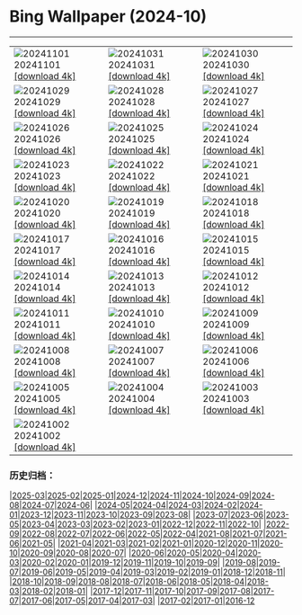 # Bing Wallpaper (2024-10)
**************

<table><tr><td><img class="wallpaper" src="https://www.bing.com/th?id=OHR.GargoyleParis_EN-CA6806508662_1920x1080.jpg" alt="20241101"> 20241101 <a href="https://www.bing.com/th?id=OHR.GargoyleParis_EN-CA6806508662_UHD.jpg">[download 4k]</a></td><td><img class="wallpaper" src="https://www.bing.com/th?id=OHR.HauntedEdinburgh_EN-CA6524249488_1920x1080.jpg" alt="20241031"> 20241031 <a href="https://www.bing.com/th?id=OHR.HauntedEdinburgh_EN-CA6524249488_UHD.jpg">[download 4k]</a></td><td><img class="wallpaper" src="https://www.bing.com/th?id=OHR.GreatOwl_EN-CA6169202889_1920x1080.jpg" alt="20241030"> 20241030 <a href="https://www.bing.com/th?id=OHR.GreatOwl_EN-CA6169202889_UHD.jpg">[download 4k]</a></td></tr><tr><td><img class="wallpaper" src="https://www.bing.com/th?id=OHR.PumpkinMist_EN-CA5942039818_1920x1080.jpg" alt="20241029"> 20241029 <a href="https://www.bing.com/th?id=OHR.PumpkinMist_EN-CA5942039818_UHD.jpg">[download 4k]</a></td><td><img class="wallpaper" src="https://www.bing.com/th?id=OHR.PolarBearHug_EN-CA5661955284_1920x1080.jpg" alt="20241028"> 20241028 <a href="https://www.bing.com/th?id=OHR.PolarBearHug_EN-CA5661955284_UHD.jpg">[download 4k]</a></td><td><img class="wallpaper" src="https://www.bing.com/th?id=OHR.GhostForest_EN-CA5302994217_1920x1080.jpg" alt="20241027"> 20241027 <a href="https://www.bing.com/th?id=OHR.GhostForest_EN-CA5302994217_UHD.jpg">[download 4k]</a></td></tr><tr><td><img class="wallpaper" src="https://www.bing.com/th?id=OHR.MontBlancMassif_EN-CA4972012680_1920x1080.jpg" alt="20241026"> 20241026 <a href="https://www.bing.com/th?id=OHR.MontBlancMassif_EN-CA4972012680_UHD.jpg">[download 4k]</a></td><td><img class="wallpaper" src="https://www.bing.com/th?id=OHR.BodieCalifornia_EN-CA4900321008_1920x1080.jpg" alt="20241025"> 20241025 <a href="https://www.bing.com/th?id=OHR.BodieCalifornia_EN-CA4900321008_UHD.jpg">[download 4k]</a></td><td><img class="wallpaper" src="https://www.bing.com/th?id=OHR.MadameSherriCastle_EN-CA4239046959_1920x1080.jpg" alt="20241024"> 20241024 <a href="https://www.bing.com/th?id=OHR.MadameSherriCastle_EN-CA4239046959_UHD.jpg">[download 4k]</a></td></tr><tr><td><img class="wallpaper" src="https://www.bing.com/th?id=OHR.MonsterDoor_EN-CA3833144484_1920x1080.jpg" alt="20241023"> 20241023 <a href="https://www.bing.com/th?id=OHR.MonsterDoor_EN-CA3833144484_UHD.jpg">[download 4k]</a></td><td><img class="wallpaper" src="https://www.bing.com/th?id=OHR.AutumnCypress_EN-CA3476365850_1920x1080.jpg" alt="20241022"> 20241022 <a href="https://www.bing.com/th?id=OHR.AutumnCypress_EN-CA3476365850_UHD.jpg">[download 4k]</a></td><td><img class="wallpaper" src="https://www.bing.com/th?id=OHR.SmilingSloth_EN-CA3124807232_1920x1080.jpg" alt="20241021"> 20241021 <a href="https://www.bing.com/th?id=OHR.SmilingSloth_EN-CA3124807232_UHD.jpg">[download 4k]</a></td></tr><tr><td><img class="wallpaper" src="https://www.bing.com/th?id=OHR.DenderaTemple_EN-CA1538664812_1920x1080.jpg" alt="20241020"> 20241020 <a href="https://www.bing.com/th?id=OHR.DenderaTemple_EN-CA1538664812_UHD.jpg">[download 4k]</a></td><td><img class="wallpaper" src="https://www.bing.com/th?id=OHR.JasperDark_EN-CA8643042761_1920x1080.jpg" alt="20241019"> 20241019 <a href="https://www.bing.com/th?id=OHR.JasperDark_EN-CA8643042761_UHD.jpg">[download 4k]</a></td><td><img class="wallpaper" src="https://www.bing.com/th?id=OHR.KochiaJapan_EN-CA9025927952_1920x1080.jpg" alt="20241018"> 20241018 <a href="https://www.bing.com/th?id=OHR.KochiaJapan_EN-CA9025927952_UHD.jpg">[download 4k]</a></td></tr><tr><td><img class="wallpaper" src="https://www.bing.com/th?id=OHR.FossilsDorset_EN-CA8526505485_1920x1080.jpg" alt="20241017"> 20241017 <a href="https://www.bing.com/th?id=OHR.FossilsDorset_EN-CA8526505485_UHD.jpg">[download 4k]</a></td><td><img class="wallpaper" src="https://www.bing.com/th?id=OHR.MaraMigration_EN-CA7027269476_1920x1080.jpg" alt="20241016"> 20241016 <a href="https://www.bing.com/th?id=OHR.MaraMigration_EN-CA7027269476_UHD.jpg">[download 4k]</a></td><td><img class="wallpaper" src="https://www.bing.com/th?id=OHR.CocoBeach_EN-CA6585712044_1920x1080.jpg" alt="20241015"> 20241015 <a href="https://www.bing.com/th?id=OHR.CocoBeach_EN-CA6585712044_UHD.jpg">[download 4k]</a></td></tr><tr><td><img class="wallpaper" src="https://www.bing.com/th?id=OHR.AlcazarSeville_EN-CA0555315003_1920x1080.jpg" alt="20241014"> 20241014 <a href="https://www.bing.com/th?id=OHR.AlcazarSeville_EN-CA0555315003_UHD.jpg">[download 4k]</a></td><td><img class="wallpaper" src="https://www.bing.com/th?id=OHR.QuebecDuck_EN-CA0208524250_1920x1080.jpg" alt="20241013"> 20241013 <a href="https://www.bing.com/th?id=OHR.QuebecDuck_EN-CA0208524250_UHD.jpg">[download 4k]</a></td><td><img class="wallpaper" src="https://www.bing.com/th?id=OHR.CelticColours_EN-CA7718811490_1920x1080.jpg" alt="20241012"> 20241012 <a href="https://www.bing.com/th?id=OHR.CelticColours_EN-CA7718811490_UHD.jpg">[download 4k]</a></td></tr><tr><td><img class="wallpaper" src="https://www.bing.com/th?id=OHR.SoranoItaly_EN-CA4829518601_1920x1080.jpg" alt="20241011"> 20241011 <a href="https://www.bing.com/th?id=OHR.SoranoItaly_EN-CA4829518601_UHD.jpg">[download 4k]</a></td><td><img class="wallpaper" src="https://www.bing.com/th?id=OHR.AspensColorado_EN-CA0556453730_1920x1080.jpg" alt="20241010"> 20241010 <a href="https://www.bing.com/th?id=OHR.AspensColorado_EN-CA0556453730_UHD.jpg">[download 4k]</a></td><td><img class="wallpaper" src="https://www.bing.com/th?id=OHR.MototiOctopus_EN-CA0168451476_1920x1080.jpg" alt="20241009"> 20241009 <a href="https://www.bing.com/th?id=OHR.MototiOctopus_EN-CA0168451476_UHD.jpg">[download 4k]</a></td></tr><tr><td><img class="wallpaper" src="https://www.bing.com/th?id=OHR.ElbePhilharmonic_EN-CA1458789835_1920x1080.jpg" alt="20241008"> 20241008 <a href="https://www.bing.com/th?id=OHR.ElbePhilharmonic_EN-CA1458789835_UHD.jpg">[download 4k]</a></td><td><img class="wallpaper" src="https://www.bing.com/th?id=OHR.CoyoteGulch_EN-CA9362587881_1920x1080.jpg" alt="20241007"> 20241007 <a href="https://www.bing.com/th?id=OHR.CoyoteGulch_EN-CA9362587881_UHD.jpg">[download 4k]</a></td><td><img class="wallpaper" src="https://www.bing.com/th?id=OHR.ElephantTeacher_EN-CA7050305105_1920x1080.jpg" alt="20241006"> 20241006 <a href="https://www.bing.com/th?id=OHR.ElephantTeacher_EN-CA7050305105_UHD.jpg">[download 4k]</a></td></tr><tr><td><img class="wallpaper" src="https://www.bing.com/th?id=OHR.NuitBlanche24_EN-CA8251507494_1920x1080.jpg" alt="20241005"> 20241005 <a href="https://www.bing.com/th?id=OHR.NuitBlanche24_EN-CA8251507494_UHD.jpg">[download 4k]</a></td><td><img class="wallpaper" src="https://www.bing.com/th?id=OHR.TajMahalReflection_EN-CA5616417702_1920x1080.jpg" alt="20241004"> 20241004 <a href="https://www.bing.com/th?id=OHR.TajMahalReflection_EN-CA5616417702_UHD.jpg">[download 4k]</a></td><td><img class="wallpaper" src="https://www.bing.com/th?id=OHR.YukonAutumn_EN-CA4777665764_1920x1080.jpg" alt="20241003"> 20241003 <a href="https://www.bing.com/th?id=OHR.YukonAutumn_EN-CA4777665764_UHD.jpg">[download 4k]</a></td></tr><tr><td><img class="wallpaper" src="https://www.bing.com/th?id=OHR.HalfDomeYosemite_EN-CA4543823129_1920x1080.jpg" alt="20241002"> 20241002 <a href="https://www.bing.com/th?id=OHR.HalfDomeYosemite_EN-CA4543823129_UHD.jpg">[download 4k]</a></td><td></td><td></td></tr></table>

### 历史归档：

|[2025-03](/../2025-03/2025-03.md)|[2025-02](/../2025-02/2025-02.md)|[2025-01](/../2025-01/2025-01.md)|[2024-12](/../2024-12/2024-12.md)|[2024-11](/../2024-11/2024-11.md)|[2024-10](/2024-10.md)|[2024-09](/../2024-09/2024-09.md)|[2024-08](/../2024-08/2024-08.md)|[2024-07](/../2024-07/2024-07.md)|[2024-06](/../2024-06/2024-06.md)|
|[2024-05](/../2024-05/2024-05.md)|[2024-04](/../2024-04/2024-04.md)|[2024-03](/../2024-03/2024-03.md)|[2024-02](/../2024-02/2024-02.md)|[2024-01](/../2024-01/2024-01.md)|[2023-12](/../2023-12/2023-12.md)|[2023-11](/../2023-11/2023-11.md)|[2023-10](/../2023-10/2023-10.md)|[2023-09](/../2023-09/2023-09.md)|[2023-08](/../2023-08/2023-08.md)|
|[2023-07](/../2023-07/2023-07.md)|[2023-06](/../2023-06/2023-06.md)|[2023-05](/../2023-05/2023-05.md)|[2023-04](/../2023-04/2023-04.md)|[2023-03](/../2023-03/2023-03.md)|[2023-02](/../2023-02/2023-02.md)|[2023-01](/../2023-01/2023-01.md)|[2022-12](/../2022-12/2022-12.md)|[2022-11](/../2022-11/2022-11.md)|[2022-10](/../2022-10/2022-10.md)|
|[2022-09](/../2022-09/2022-09.md)|[2022-08](/../2022-08/2022-08.md)|[2022-07](/../2022-07/2022-07.md)|[2022-06](/../2022-06/2022-06.md)|[2022-05](/../2022-05/2022-05.md)|[2022-04](/../2022-04/2022-04.md)|[2021-08](/../2021-08/2021-08.md)|[2021-07](/../2021-07/2021-07.md)|[2021-06](/../2021-06/2021-06.md)|[2021-05](/../2021-05/2021-05.md)|
|[2021-04](/../2021-04/2021-04.md)|[2021-03](/../2021-03/2021-03.md)|[2021-02](/../2021-02/2021-02.md)|[2021-01](/../2021-01/2021-01.md)|[2020-12](/../2020-12/2020-12.md)|[2020-11](/../2020-11/2020-11.md)|[2020-10](/../2020-10/2020-10.md)|[2020-09](/../2020-09/2020-09.md)|[2020-08](/../2020-08/2020-08.md)|[2020-07](/../2020-07/2020-07.md)|
|[2020-06](/../2020-06/2020-06.md)|[2020-05](/../2020-05/2020-05.md)|[2020-04](/../2020-04/2020-04.md)|[2020-03](/../2020-03/2020-03.md)|[2020-02](/../2020-02/2020-02.md)|[2020-01](/../2020-01/2020-01.md)|[2019-12](/../2019-12/2019-12.md)|[2019-11](/../2019-11/2019-11.md)|[2019-10](/../2019-10/2019-10.md)|[2019-09](/../2019-09/2019-09.md)|
|[2019-08](/../2019-08/2019-08.md)|[2019-07](/../2019-07/2019-07.md)|[2019-06](/../2019-06/2019-06.md)|[2019-05](/../2019-05/2019-05.md)|[2019-04](/../2019-04/2019-04.md)|[2019-03](/../2019-03/2019-03.md)|[2019-02](/../2019-02/2019-02.md)|[2019-01](/../2019-01/2019-01.md)|[2018-12](/../2018-12/2018-12.md)|[2018-11](/../2018-11/2018-11.md)|
|[2018-10](/../2018-10/2018-10.md)|[2018-09](/../2018-09/2018-09.md)|[2018-08](/../2018-08/2018-08.md)|[2018-07](/../2018-07/2018-07.md)|[2018-06](/../2018-06/2018-06.md)|[2018-05](/../2018-05/2018-05.md)|[2018-04](/../2018-04/2018-04.md)|[2018-03](/../2018-03/2018-03.md)|[2018-02](/../2018-02/2018-02.md)|[2018-01](/../2018-01/2018-01.md)|
|[2017-12](/../2017-12/2017-12.md)|[2017-11](/../2017-11/2017-11.md)|[2017-10](/../2017-10/2017-10.md)|[2017-09](/../2017-09/2017-09.md)|[2017-08](/../2017-08/2017-08.md)|[2017-07](/../2017-07/2017-07.md)|[2017-06](/../2017-06/2017-06.md)|[2017-05](/../2017-05/2017-05.md)|[2017-04](/../2017-04/2017-04.md)|[2017-03](/../2017-03/2017-03.md)|
|[2017-02](/../2017-02/2017-02.md)|[2017-01](/../2017-01/2017-01.md)|[2016-12](/../2016-12/2016-12.md)